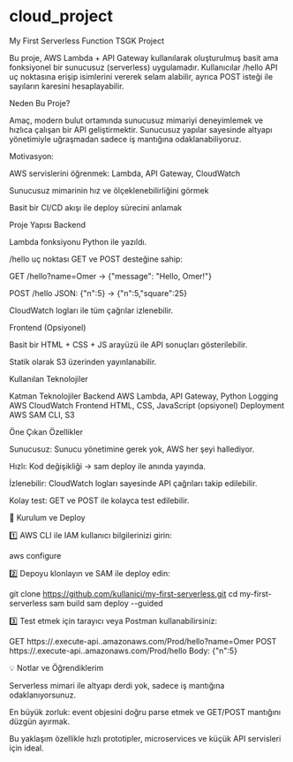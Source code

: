 # cloud_project
My First Serverless Function TSGK Project

Bu proje, AWS Lambda + API Gateway kullanılarak oluşturulmuş basit ama fonksiyonel bir sunucusuz (serverless) uygulamadır.
Kullanıcılar /hello API uç noktasına erişip isimlerini vererek selam alabilir, ayrıca POST isteği ile sayıların karesini hesaplayabilir.

Neden Bu Proje?

Amaç, modern bulut ortamında sunucusuz mimariyi deneyimlemek ve hızlıca çalışan bir API geliştirmektir.
Sunucusuz yapılar sayesinde altyapı yönetimiyle uğraşmadan sadece iş mantığına odaklanabiliyoruz.

Motivasyon:

AWS servislerini öğrenmek: Lambda, API Gateway, CloudWatch

Sunucusuz mimarinin hız ve ölçeklenebilirliğini görmek

Basit bir CI/CD akışı ile deploy sürecini anlamak

Proje Yapısı
Backend

Lambda fonksiyonu Python ile yazıldı.

/hello uç noktası GET ve POST desteğine sahip:

GET /hello?name=Omer → {"message": "Hello, Omer!"}

POST /hello JSON: {"n":5} → {"n":5,"square":25}

CloudWatch logları ile tüm çağrılar izlenebilir.

Frontend (Opsiyonel)

Basit bir HTML + CSS + JS arayüzü ile API sonuçları gösterilebilir.

Statik olarak S3 üzerinden yayınlanabilir.

Kullanılan Teknolojiler

Katman	Teknolojiler
Backend	AWS Lambda, API Gateway, Python
Logging	AWS CloudWatch
Frontend	HTML, CSS, JavaScript (opsiyonel)
Deployment	AWS SAM CLI, S3

Öne Çıkan Özellikler

Sunucusuz: Sunucu yönetimine gerek yok, AWS her şeyi hallediyor.

Hızlı: Kod değişikliği → sam deploy ile anında yayında.

İzlenebilir: CloudWatch logları sayesinde API çağrıları takip edilebilir.

Kolay test: GET ve POST ile kolayca test edilebilir.

🧭 Kurulum ve Deploy

1️⃣ AWS CLI ile IAM kullanıcı bilgilerinizi girin:

aws configure


2️⃣ Depoyu klonlayın ve SAM ile deploy edin:

git clone https://github.com/kullanici/my-first-serverless.git
cd my-first-serverless
sam build
sam deploy --guided


3️⃣ Test etmek için tarayıcı veya Postman kullanabilirsiniz:

GET  https://<api-id>.execute-api.<region>.amazonaws.com/Prod/hello?name=Omer
POST https://<api-id>.execute-api.<region>.amazonaws.com/Prod/hello
Body: {"n":5}

💡 Notlar ve Öğrendiklerim

Serverless mimari ile altyapı derdi yok, sadece iş mantığına odaklanıyorsunuz.

En büyük zorluk: event objesini doğru parse etmek ve GET/POST mantığını düzgün ayırmak.

Bu yaklaşım özellikle hızlı prototipler, microservices ve küçük API servisleri için ideal.
